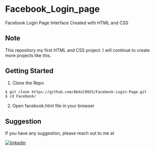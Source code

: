 
# Facebook_Login_page

Facebook Login Page Interface Created with HTML and CSS 



## Note

This repository my first HTML and CSS project. I will continue to create more projects like this.
## Getting Started

1. Clone the Repo

```bash
$ git clone https://github.com/Abdul0925/Facebook-Login-Page.git
$ cd Facebook/
```
2. Open facebook.html file in your browser
## Suggestion

If you have any suggestion, please reach out to me at 


[![linkedin](https://img.shields.io/badge/linkedin-0A66C2?style=for-the-badge&logo=linkedin&logoColor=white)](https://www.linkedin.com/in/abdul-rahim-1a790a253/)




